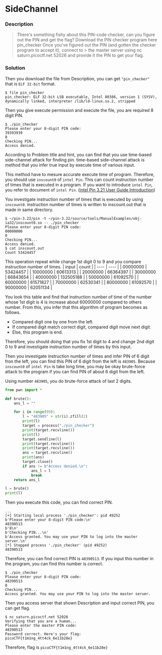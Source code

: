 # SideChannel
### Description
> There's something fishy about this PIN-code checker, can you figure out the PIN and get the flag? Download the PIN checker program here pin_checker Once you've figured out the PIN (and gotten the checker program to accept it), connect to > the master server using nc saturn.picoctf.net 52026 and provide it the PIN to get your flag.

### Solution
Then you download the file from Description, you can get `"pin_checker"` that is `ELF 32-bit` format.
```
$ file pin_checker
pin_checker: ELF 32-bit LSB executable, Intel 80386, version 1 (SYSV), dynamically linked, interpreter /lib/ld-linux.so.2, stripped
```

Then you give execute permission and execute the file, you are required 8 digit PIN.
```
$ ./pin_checker
Please enter your 8-digit PIN code:
39393939
8
Checking PIN...
Access denied.
```

According to Problem title and hint, you can find that you use time-based side-channel attack for finding pin.
time-based side-channel attack is method that you infer true input by execute time of various input.

This method have to mesure accurate execute time of program. 
Therefore, you should use `inscount0` of `intel Pin`.
This can count instruction number of times that is executed in a program.
If you want to introduce `intel Pin`, you refer to document of `intel Pin`. ([intel Pin 3.21 User Guide Introduction](https://software.intel.com/sites/landingpage/pintool/docs/98484/Pin/html/))

You investigate instruction number of times that is executed by using `inscount0`.
instruction number of times is written to inscount.out that is made in same directory.
```
$ ~/pin-3.22/pin -t ~/pin-3.22/source/tools/ManualExamples/obj-ia32/inscount0.so -- ./pin_checker
Please enter your 8-digit PIN code:
00000000
8
Checking PIN...
Access denied.
$ cat inscount.out
Count 53424457
```
This operation repeat while change 1st digit 0 to 9 and you compare instruction number of times.
| input    | count     |
| ----     | ----      |
| 00000000 | 53424457  |
| 10000000 | 60613313  |
| 20000000 | 66364397  | 
| 30000000 | 66843654  |
| 40000000 | 132505188 |
| 50000000 | 61092570  |
| 60000000 | 61571827  |
| 70000000 | 62530341  |
| 80000000 | 61092570  |
| 90000000 | 62051134  |

You look this table and find that instruction number of time of the number whose 1st digit is 4 is increase about 60000000 compared to others number.
From this, you infer that this algorithm of program becomes as follows.

- Compared digit one by one from the left.
- If compared digit match correct digit, compared digit move next digit.
- Else, this program is end.

Therefore, you should doing that you fix 1st digit to 4 and change 2nd digit 0 to 9 and investigate instruction number of times by this input.

Then you investigate instruction number of times and infer PIN of 6 digit fron the left, you can find this PIN of 6 digit from the left is `483905`.
Because `inscount0` of `intel Pin` is take long time, you may be okay brute-force attack to the program if you can find PIN of about 6 digit from the left.

Using number `483905`, you do brute-force attack of last 2 digits.
```python
from pwn import *

def brute():
    ans_l = ""

    for i in range(99):
        l = "483905" + str(i).zfill(2)
        print(l)
        target = process("./pin_checker")
        print(target.recvline())
        print(l)
        target.sendline(l)
        print(target.recvline())
        print(target.recvline())
        ans = target.recvline()
        print(ans)
        target.close()
        if ans != b"Access denied.\n":
            ans_l = l
            break
    return ans_l

l = brute()
print(l)
```

Then you execute this code, you can find correct PIN.
```
...
[+] Starting local process './pin_checker': pid 49252
b'Please enter your 8-digit PIN code:\n'
48390513
b'8\n'
b'Checking PIN...\n'
b'Access granted. You may use your PIN to log into the master server.\n'
[*] Stopped process './pin_checker' (pid 49252)
48390513
```

Therefore, you can find correct PIN is `48390513`.
If you input this number in the program, you can find this number is correct.
```
$ ./pin_checker
Please enter your 8-digit PIN code:
48390513
8
Checking PIN...
Access granted. You may use your PIN to log into the master server.
```

Then you access server that shown Description and input correct PIN, you can get flag.
```
$ nc saturn.picoctf.net 52026
Verifying that you are a human...
Please enter the master PIN code:
48390513
Password correct. Here's your flag:
picoCTF{t1m1ng_4tt4ck_6e11b28e}
```

Therefore, flag is `picoCTF{t1m1ng_4tt4ck_6e11b28e}`